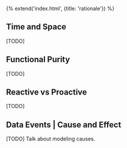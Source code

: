 {% extend('index.html', {title: 'rationale'}) %}

## Time and Space

[TODO]

## Functional Purity

[TODO]

## Reactive vs Proactive

[TODO]

## Data Events | Cause and Effect

[TODO] Talk about modeling causes.
